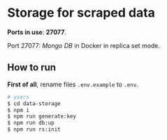 # Storage for scraped data

**Ports in use**: **27077**.

Port 27077: _Mongo DB_ in Docker in replica set mode.

## How to run

**First of all**, rename files `.env.example` to `.env`.

```bash
# users
$ cd data-storage
$ npm i
$ npm run generate:key
$ npm run db:up
$ npm run rs:init
```

